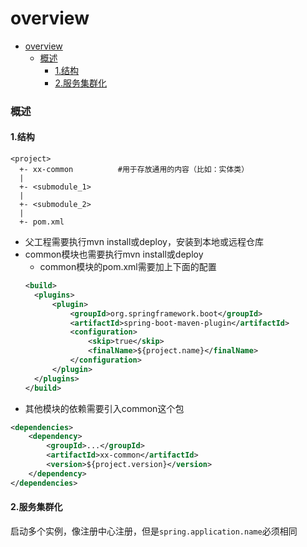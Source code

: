 #  overview

<!-- @import "[TOC]" {cmd="toc" depthFrom=1 depthTo=6 orderedList=false} -->
<!-- code_chunk_output -->

- [overview](#overview)
    - [概述](#概述)
      - [1.结构](#1结构)
      - [2.服务集群化](#2服务集群化)

<!-- /code_chunk_output -->

### 概述

#### 1.结构

```shell
<project>
  +- xx-common          #用于存放通用的内容（比如：实体类）
  |
  +- <submodule_1>
  |
  +- <submodule_2>
  |
  +- pom.xml
```

* 父工程需要执行mvn install或deploy，安装到本地或远程仓库
* common模块也需要执行mvn install或deploy
  * common模块的pom.xml需要加上下面的配置
  ```xml
  <build>
    <plugins>
        <plugin>
            <groupId>org.springframework.boot</groupId>
            <artifactId>spring-boot-maven-plugin</artifactId>
            <configuration>
                <skip>true</skip>
                <finalName>${project.name}</finalName>
            </configuration>
        </plugin>
    </plugins>
  </build>
  ```
* 其他模块的依赖需要引入common这个包
```xml
<dependencies>
    <dependency>
        <groupId>...</groupId>
        <artifactId>xx-common</artifactId>
        <version>${project.version}</version>
    </dependency>
</dependencies>
```

#### 2.服务集群化
启动多个实例，像注册中心注册，但是`spring.application.name`必须相同
